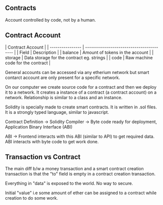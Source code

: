 ## Contracts

Account controlled by code, not by a human.

## Contract Account

| Contract Account |
| ---------------- | ----------------------------------------- |
| Field            | Description                               |
| balance          | Amount of tokens in the account           |
| storage          | Data storage for the contract eg. strings |
| code             | Raw machine code for the contract         |

General accounts can be accessed via any etherium network but smart contarct account are only present for a specific network.

On our computer we create source code for a contract and then we deploy it to a network. It creates a instance of a contract (a contract account) on a network. Relationship is similar to a class and an instance.

Solidity is specially made to create smart contracts. It is written in .sol files. It is a strongly typed language, similar to javascript.

Contract Definition -> Solidity Compiler -> Byte code ready for deployment, Application Binary Interface (ABI)

ABI -> Frontend interacts with this ABI (similar to API) to get required data. ABI interacts with byte code to get work done.

## Transaction vs Contract

The main diff b/w a money transaction and a smart contract creation transaction is that the "to" field is empty in a contract creation transaction.

Everything in "data" is exposed to the world. No way to secure.

Initial "value" i.e some amount of ether can be assigned to a contract while creation to do some work.